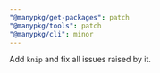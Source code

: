 ```yaml
---
"@manypkg/get-packages": patch
"@manypkg/tools": patch
"@manypkg/cli": minor
---
```


Add `knip` and fix all issues raised by it.
